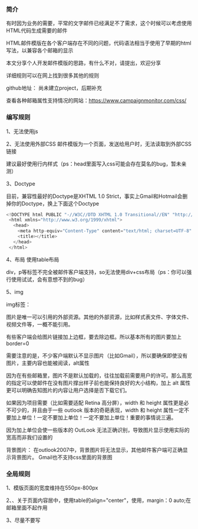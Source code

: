 ### 简介
有时因为业务的需要，平常的文字邮件已经满足不了需求，这个时候可以考虑使用HTML代码生成需要的邮件

HTML邮件模版在各个客户端存在不同的问题，代码语法相当于使用了早期的html写法，以兼容各个邮箱的显示

本文分享个人开发邮件模版的思路，有什么不对，请提出，欢迎分享

详细规则可以在网上找到很多其他的规则

github地址： 尚未建立project，后期补充

查看各种邮箱属性支持情况的网站：https://www.campaignmonitor.com/css/

### 编写规则

1、无法使用js

2、无法使用外部CSS
邮件模版为一个页面，发送给用户时，无法读取到外部CSS链接

建议最好使用行内样式（ps：head里面写入css可能会存在莫名的bug，暂未亲测）

3、Doctype

目前，兼容性最好的Doctype是XHTML 1.0 Strict，事实上Gmail和Hotmail会删掉你的Doctype，换上下面这个Doctype
```js
<!DOCTYPE html PUBLIC "-//W3C//DTD XHTML 1.0 Transitional//EN" "http://www.w3.org/TR/xhtml1/DTD/xhtml1-transitional.dtd">
 <html xmlns="http://www.w3.org/1999/xhtml">
 　<head>
 　　<meta http-equiv="Content-Type" content="text/html; charset=UTF-8" />
 　　<title></title>
 　</head>
 </html>
```

4、布局
使用table布局

div，p等标签不完全被邮件客户端支持，so无法使用div+css布局（ps：你可以强行使用试试，会有意想不到的bug）

5、img

img标签：

图片是唯一可以引用的外部资源。其他的外部资源，比如样式表文件、字体文件、视频文件等，一概不能引用。

有些客户端会给图片链接加上边框，要去除边框。所以基本所有的图片要加上border=0

需要注意的是，不少客户端默认不显示图片（比如Gmail），所以要确保即使没有图片，主要内容也能被阅读，alt属性

因为在有些邮箱里，图片不是默认加载的，往往加载前需要用户的许可。那么高宽的指定可以使邮件在没有图片撑出样子前也能保持良好的大小结构，加上 alt 属性更可以明确告知图片的内容让用户选择是否下载它们。

如果因为项目需要（比如需要适配 Retina 高分屏），width 和 height 属性更是必不可少的，并且由于一些 outlook 版本的奇葩表现，width 和 height 属性一定不要加上单位！一定不要加上单位！一定不要加上单位！重要的事情说三遍。

因为加上单位会使一些版本的 OutLook 无法正确识别，导致图片显示使用实际的宽高而非我们设置的

背景图片：
在outlook2007中，背景图片将无法显示，其他邮件客户端可正确显示背景图片。
Gmail也不支持css里面的背景图

### 全局规则

1、模版页面的宽度维持在550px-800px

2、、关于页面内容居中，使用table的align="center"，使用，margin：0 auto;在邮箱里面不起作用

3、尽量不要写 <style> 标签、不要写class，所有CSS都用style属性，什么元素需要什么样式就用style写内联的CSS。

4、不使用flash、java、javascript、frames、iframe、activeX以及DHTML，如果页面中的图片一定要动态的，请将flash文件转换成gif动画使用，但在outlook2007里，gif将不能正常显示，因为outlook2007限制gif动画。

5、font-family属性不能为空，否则会被QQ屏蔽为垃圾邮件。

6、上下左右边距不要用padding和margin，可以使用td空白标签设定宽度和高度达到间距要求,或者使用&nbsp;(ps: &nbsp 这个家伙在不同的邮箱显示不一样的间距)
```html
<tr>
  <td height="20">&nbsp;</td>
</tr>
```
阿里云邮箱对用td做间隔的标签不起作用，一定要加上个&nbsp;才会生效，而此时间距明显是其他邮箱的两倍(ps: 暂未找到很好的兼容方式，有解决方法的同学，请赐教！！！)

7、少用float, margin,padding. 绝对定位不能用，清除浮动用<table style="clear:both"></table>

8、如果使用了line-height属性，请加上mso-line-height-rule: exactly;（ps：不要问，问就是要）

9、少用图片，邮箱不会过滤你的img标签，但是系统往往会默认不载入陌生来信的图片，如果用了很多图片的邮件，在片没有载入的情况下，丑陋无比甚至看不清内容，没耐心的用户直接就删除了。图片上务必加上alt。

10、邮箱里面显示邮件模版一般都是用iframe嵌套，在outlook邮箱里面，并没有看到任何的iframe的标签，请注意

11、关于字体
有时设计师会让你使用特定字体，而邮件里面一般使用的是系统支持的字体，如果不支持，将会变成默认字体（ps： 个人觉得苹方字体在邮件里面显示特丑，不如默认字体）




